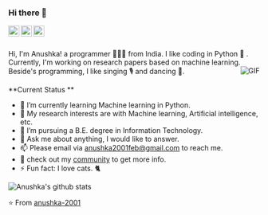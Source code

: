 ### Hi there 👋




<a href="https://www.linkedin.com/in/anushka-bhagchandani-07659618b/">
  <img align="left" alt="LinkedIn" width="22px" src="https://cdn.jsdelivr.net/npm/simple-icons@3.1.0/icons/linkedin.svg" />
</a>

<a href="https://github.com/ProjectBasedLearning/resources">
  <img align="left" alt="Project Based Learning Community" width="22px" src="https://cdn.jsdelivr.net/npm/simple-icons@3.1.0/icons/opensourceinitiative.svg" />
</a>
<a href="https://www.hackerrank.com/Anushka2001feb">
  <img align="left" alt="HackerRank" width="22px" src="https://cdn.jsdelivr.net/npm/simple-icons@3.1.0/icons/kaggle.svg" />
</a>

<br />
<br />

Hi, I'm Anushka! a programmer 👨🏻‍💻 from India. I like coding in Python 🐍 . Currently, I'm working on research papers based on machine learning. Beside's programming, I like singing 🎙 and dancing 💃.
  <img align="right" alt="GIF" src="https://media.giphy.com/media/dxn6fRlTIShoeBr69N/source.gif" />



**Current Status **

<!--  - 👨🏻‍💻 I’m currently working on [ProjectBasedLearning community](https://github.com/ProjectBasedLearning/resources). -->
- 🌱 I’m currently learning Machine learning in Python.
- 🤔 My research interests are with Machine learning, Artificial intelligence, etc.
- 💼 I’m pursuing a B.E. degree in Information Technology.
- 💬 Ask me about anything, I would like to answer.
- 📫 Please email via anushka2001feb@gmail.com to reach me.
- 👀 check out my [community](https://github.com/ProjectBasedLearning/resources) to get more info.
- ⚡ Fun fact: I love cats. 🐈


![Anushka's github stats](https://github-readme-stats.vercel.app/api?username=anushka-2001&show_icons=true&hide_border=true)


⭐️ From [anushka-2001](https://github.com/anushka-2001)
